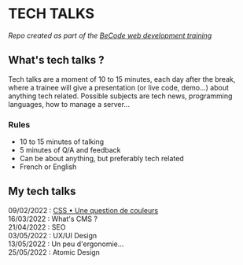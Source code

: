 # TECH TALKS

_Repo created as part of the [BeCode web development training](https://becode.org/fr/apprendre/developpeur-web-junior/)_

## What's tech talks ?
 
Tech talks are a moment of 10 to 15 minutes, each day after the break, where a trainee will give a presentation (or live code, demo...) about anything tech related.
Possible subjects are tech news, programming languages, how to manage a server... 

### Rules

- 10 to 15 minutes of talking
- 5 minutes of Q/A and feedback
- Can be about anything, but preferably tech related
- French or English

## My tech talks

09/02/2022 : [CSS • Une question de couleurs](tech-talks-presentations/20220209_CSS_Couleurs.pdf)
</br>
16/03/2022 : What's CMS ?
</br>
21/04/2022 : SEO
</br>
03/05/2022 : UX/UI Design
</br>
13/05/2022 : Un peu d'ergonomie...
</br>
25/05/2022 : Atomic Design
